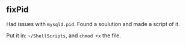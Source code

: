 fixPid
------

Had issues with `mysqld.pid`. Found a soulution and made a script of it.

Put it in: `~/ShellScripts`, and `chmod +x` the file.
